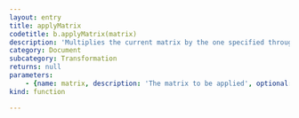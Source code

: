 ```yaml
---
layout: entry
title: applyMatrix
codetitle: b.applyMatrix(matrix)
description: 'Multiplies the current matrix by the one specified through the parameters.'
category: Document
subcategory: Transformation
returns: null
parameters:
    - {name: matrix, description: 'The matrix to be applied', optional: false, type: [Matrix2D]}
kind: function

---
```


